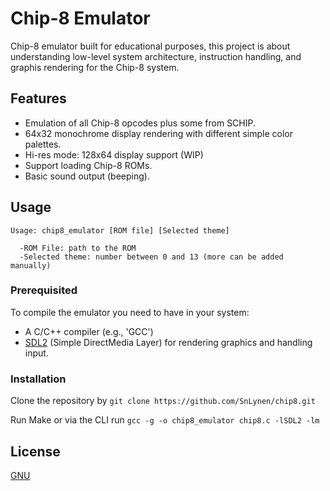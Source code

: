 # Chip-8 Emulator

Chip-8 emulator built for educational purposes, this project is about understanding low-level system architecture, instruction handling, and graphis rendering for the Chip-8 system.

## Features

- Emulation of all Chip-8 opcodes plus some from SCHIP.
- 64x32 monochrome display rendering with different simple color palettes.
- Hi-res mode: 128x64 display support (WIP)
- Support loading Chip-8 ROMs.
- Basic sound output (beeping).

## Usage

```
Usage: chip8_emulator [ROM file] [Selected theme]

  -ROM File: path to the ROM
  -Selected theme: number between 0 and 13 (more can be added manually)
```

### Prerequisited

To compile the emulator you need to have in your system:

- A C/C++ compiler (e.g., 'GCC')
- [SDL2](https://www.libsdl.org/) (Simple DirectMedia Layer) for rendering graphics and handling input.

### Installation

Clone the repository by ```git clone https://github.com/SnLynen/chip8.git```

Run Make or via the CLI run ```gcc -g -o chip8_emulator chip8.c -lSDL2 -lm```

## License

[GNU](https://choosealicense.com/licenses/gpl-3.0/)
